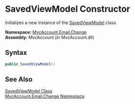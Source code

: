 SavedViewModel Constructor
==========================
Initializes a new instance of the [SavedViewModel][1] class.

**Namespace:** [MvcAccount.Email.Change][2]  
**Assembly:** MvcAccount (in MvcAccount.dll)

Syntax
------

```csharp
public SavedViewModel()
```


See Also
--------
[SavedViewModel Class][1]  
[MvcAccount.Email.Change Namespace][2]  

[1]: README.md
[2]: ../README.md